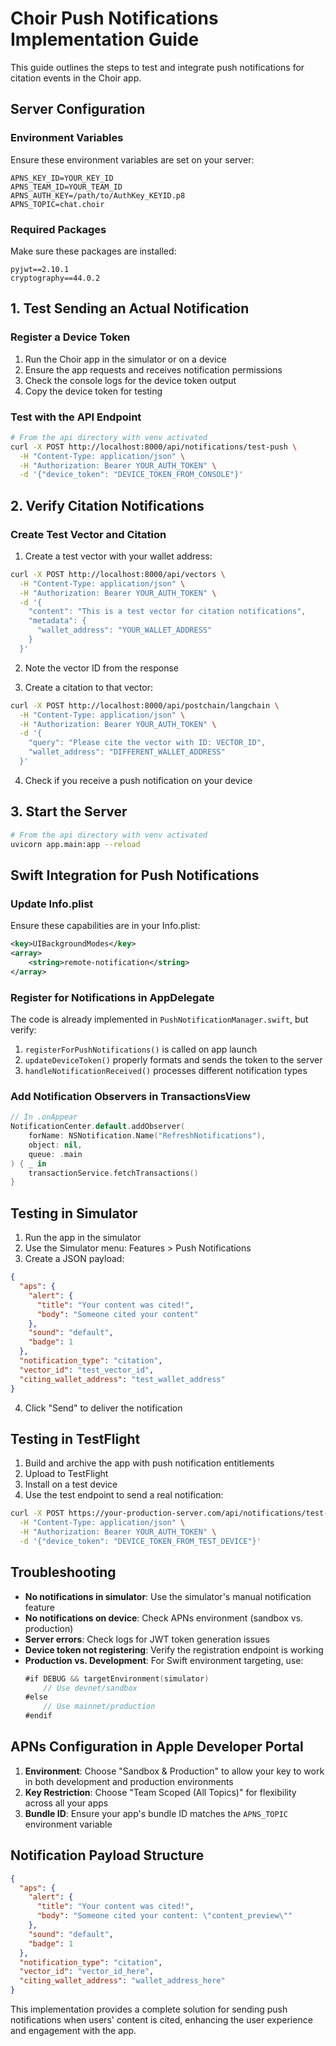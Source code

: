 # Choir Push Notifications Implementation Guide

This guide outlines the steps to test and integrate push notifications for citation events in the Choir app.

## Server Configuration

### Environment Variables
Ensure these environment variables are set on your server:
```
APNS_KEY_ID=YOUR_KEY_ID
APNS_TEAM_ID=YOUR_TEAM_ID
APNS_AUTH_KEY=/path/to/AuthKey_KEYID.p8
APNS_TOPIC=chat.choir
```

### Required Packages
Make sure these packages are installed:
```
pyjwt==2.10.1
cryptography==44.0.2
```

## 1. Test Sending an Actual Notification

### Register a Device Token
1. Run the Choir app in the simulator or on a device
2. Ensure the app requests and receives notification permissions
3. Check the console logs for the device token output
4. Copy the device token for testing

### Test with the API Endpoint
```bash
# From the api directory with venv activated
curl -X POST http://localhost:8000/api/notifications/test-push \
  -H "Content-Type: application/json" \
  -H "Authorization: Bearer YOUR_AUTH_TOKEN" \
  -d '{"device_token": "DEVICE_TOKEN_FROM_CONSOLE"}'
```

## 2. Verify Citation Notifications

### Create Test Vector and Citation
1. Create a test vector with your wallet address:
```bash
curl -X POST http://localhost:8000/api/vectors \
  -H "Content-Type: application/json" \
  -H "Authorization: Bearer YOUR_AUTH_TOKEN" \
  -d '{
    "content": "This is a test vector for citation notifications",
    "metadata": {
      "wallet_address": "YOUR_WALLET_ADDRESS"
    }
  }'
```

2. Note the vector ID from the response

3. Create a citation to that vector:
```bash
curl -X POST http://localhost:8000/api/postchain/langchain \
  -H "Content-Type: application/json" \
  -H "Authorization: Bearer YOUR_AUTH_TOKEN" \
  -d '{
    "query": "Please cite the vector with ID: VECTOR_ID",
    "wallet_address": "DIFFERENT_WALLET_ADDRESS"
  }'
```

4. Check if you receive a push notification on your device

## 3. Start the Server

```bash
# From the api directory with venv activated
uvicorn app.main:app --reload
```

## Swift Integration for Push Notifications

### Update Info.plist
Ensure these capabilities are in your Info.plist:
```xml
<key>UIBackgroundModes</key>
<array>
    <string>remote-notification</string>
</array>
```

### Register for Notifications in AppDelegate
The code is already implemented in `PushNotificationManager.swift`, but verify:
1. `registerForPushNotifications()` is called on app launch
2. `updateDeviceToken()` properly formats and sends the token to the server
3. `handleNotificationReceived()` processes different notification types

### Add Notification Observers in TransactionsView
```swift
// In .onAppear
NotificationCenter.default.addObserver(
    forName: NSNotification.Name("RefreshNotifications"),
    object: nil,
    queue: .main
) { _ in
    transactionService.fetchTransactions()
}
```

## Testing in Simulator

1. Run the app in the simulator
2. Use the Simulator menu: Features > Push Notifications
3. Create a JSON payload:
```json
{
  "aps": {
    "alert": {
      "title": "Your content was cited!",
      "body": "Someone cited your content"
    },
    "sound": "default",
    "badge": 1
  },
  "notification_type": "citation",
  "vector_id": "test_vector_id",
  "citing_wallet_address": "test_wallet_address"
}
```
4. Click "Send" to deliver the notification

## Testing in TestFlight

1. Build and archive the app with push notification entitlements
2. Upload to TestFlight
3. Install on a test device
4. Use the test endpoint to send a real notification:
```bash
curl -X POST https://your-production-server.com/api/notifications/test-push \
  -H "Content-Type: application/json" \
  -H "Authorization: Bearer YOUR_AUTH_TOKEN" \
  -d '{"device_token": "DEVICE_TOKEN_FROM_TEST_DEVICE"}'
```

## Troubleshooting

- **No notifications in simulator**: Use the simulator's manual notification feature
- **No notifications on device**: Check APNs environment (sandbox vs. production)
- **Server errors**: Check logs for JWT token generation issues
- **Device token not registering**: Verify the registration endpoint is working
- **Production vs. Development**: For Swift environment targeting, use:
  ```swift
  #if DEBUG && targetEnvironment(simulator)
      // Use devnet/sandbox
  #else
      // Use mainnet/production
  #endif
  ```

## APNs Configuration in Apple Developer Portal

1. **Environment**: Choose "Sandbox & Production" to allow your key to work in both development and production environments
2. **Key Restriction**: Choose "Team Scoped (All Topics)" for flexibility across all your apps
3. **Bundle ID**: Ensure your app's bundle ID matches the `APNS_TOPIC` environment variable

## Notification Payload Structure

```json
{
  "aps": {
    "alert": {
      "title": "Your content was cited!",
      "body": "Someone cited your content: \"content_preview\""
    },
    "sound": "default",
    "badge": 1
  },
  "notification_type": "citation",
  "vector_id": "vector_id_here",
  "citing_wallet_address": "wallet_address_here"
}
```

This implementation provides a complete solution for sending push notifications when users' content is cited, enhancing the user experience and engagement with the app.
